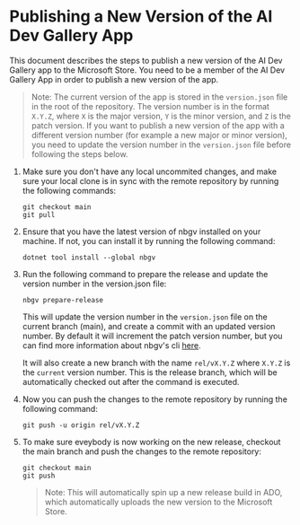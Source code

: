 # Publishing a New Version of the AI Dev Gallery App

This document describes the steps to publish a new version of the AI Dev Gallery app to the Microsoft Store. You need to be a member of the AI Dev Gallery App in order to publish a new version of the app.

> Note: The current version of the app is stored in the `version.json` file in the root of the repository. The version number is in the format `X.Y.Z`, where `X` is the major version, `Y` is the minor version, and `Z` is the patch version. If you want to publish a new version of the app with a different version number (for example a new major or minor version), you need to update the version number in the `version.json` file before following the steps below.

1. Make sure you don't have any local uncommited changes, and make sure your local clone is in sync with the remote repository by running the following commands:

    ```console
    git checkout main
    git pull
    ```

2. Ensure that you have the latest version of nbgv installed on your machine. If not, you can install it by running the following command:

    ```console
    dotnet tool install --global nbgv
    ```

3. Run the following command to prepare the release and update the version number in the version.json file:

    ```console
    nbgv prepare-release
    ```

    This will update the version number in the `version.json` file on the current branch (main), and create a commit with an updated version number. By default it will increment the patch version number, but you can find more information about nbgv's cli [here](https://github.com/dotnet/Nerdbank.GitVersioning/blob/main/doc/nbgv-cli.md).

    It will also create a new branch with the name `rel/vX.Y.Z` where `X.Y.Z` is the `current` version number. This is the release branch, which will be automatically checked out after the command is executed.

4. Now you can push the changes to the remote repository by running the following command:

    ```console
    git push -u origin rel/vX.Y.Z
    ```

5. To make sure eveybody is now working on the new release, checkout the main branch and push the changes to the remote repository:

    ```console
    git checkout main
    git push
    ```
    > Note: This will automatically spin up a new release build in ADO, which automatically uploads the new version to the Microsoft Store.
